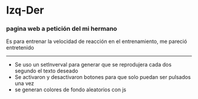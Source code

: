 # Izq-Der
### pagina web a petición del mi hermano
Es para entrenar la velocidad de reacción en el entrenamiento, me pareció entretenido

----

- Se uso un setInverval para generar que se reprodujera cada dos segundo el texto deseado
- Se activaron y desactivaron botones para que solo puedan ser pulsados una vez
- se generan colores de fondo aleatorios con js
